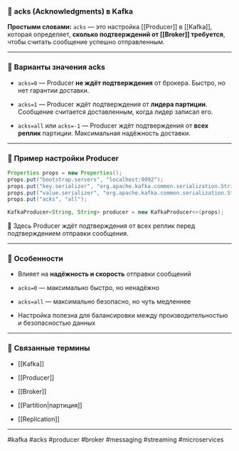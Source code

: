 ### 📄 **acks (Acknowledgments) в Kafka**

**Простыми словами:** `acks` — это настройка [[Producer]] в [[Kafka]], которая определяет, **сколько подтверждений от [[Broker]] требуется**, чтобы считать сообщение успешно отправленным.

---

### 🧩 **Варианты значения acks**

- `acks=0` — Producer **не ждёт подтверждения** от брокера. Быстро, но нет гарантии доставки.
    
- `acks=1` — Producer ждёт подтверждения от **лидера партиции**. Сообщение считается доставленным, когда лидер записал его.
    
- `acks=all` или `acks=-1` — Producer ждёт подтверждения от **всех реплик** партиции. Максимальная надёжность доставки.
    

---

### 📌 **Пример настройки Producer**

```java
Properties props = new Properties();
props.put("bootstrap.servers", "localhost:9092");
props.put("key.serializer", "org.apache.kafka.common.serialization.StringSerializer");
props.put("value.serializer", "org.apache.kafka.common.serialization.StringSerializer");
props.put("acks", "all");

KafkaProducer<String, String> producer = new KafkaProducer<>(props);
```

📍 Здесь Producer ждёт подтверждения от всех реплик перед подтверждением отправки сообщения.

---

### 🧠 **Особенности**

- Влияет на **надёжность и скорость** отправки сообщений
    
- `acks=0` — максимально быстро, но ненадёжно
    
- `acks=all` — максимально безопасно, но чуть медленнее
    
- Настройка полезна для балансировки между производительностью и безопасностью данных
    

---

### 🔗 **Связанные термины**

- [[Kafka]]
    
- [[Producer]]
    
- [[Broker]]
    
- [[Partition|партиция]]
    
- [[Replication]]
    

---

#kafka #acks #producer #broker #messaging #streaming #microservices